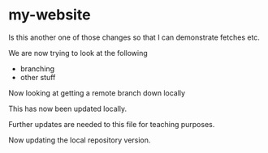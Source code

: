 # my-website
Is this another one of those changes so that I can demonstrate fetches etc.


We are now trying to look at the following

* branching
* other stuff

Now looking at getting a remote branch down locally

This has now been updated locally.

Further updates are needed to this file for teaching purposes.

Now updating the local repository version.
